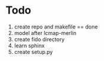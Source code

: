 # Todo

1. create repo and makefile == done
2. model after lcmap-merlin
3. create fido directory
4. learn sphinx
5. create setup.py
